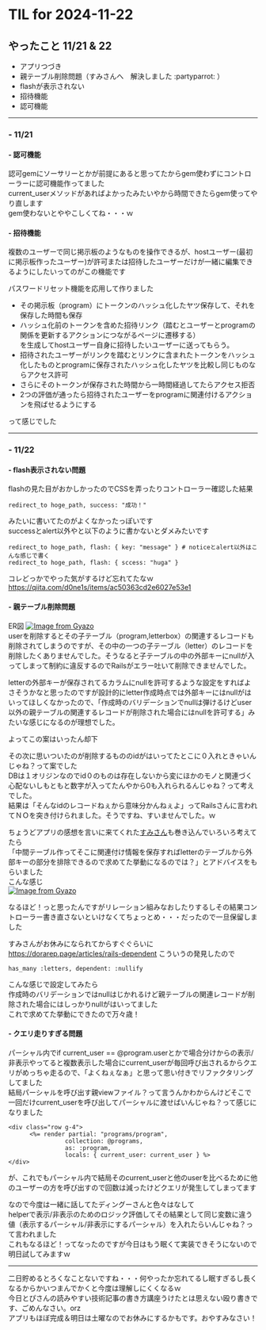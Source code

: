 # TIL for 2024-11-22
## やったこと 11/21 & 22
- アプリつづき
 - 親テーブル削除問題（すみさんへ　解決しました :partyparrot: ）
 - flashが表示されない
 - 招待機能
 - 認可機能

---

### - 11/21

#### - 認可機能
認可gemにソーサリーとかが前提にあると思ってたからgem使わずにコントローラーに認可機能作ってました<br>
current_userメソッドがあればよかったみたいやから時間できたらgem使ってやり直します<br>
gem使わないとややこしくてね・・・ｗ<br>

#### - 招待機能
複数のユーザーで同じ掲示板のようなものを操作できるが、hostユーザー(最初に掲示板作ったユーザー)が許可または招待したユーザーだけが一緒に編集できるようにしたいってのがこの機能です<br>

パスワードリセット機能を応用して作りました<br>
- その掲示板（program）にトークンのハッシュ化したヤツ保存して、それを保存した時間も保存<br>
- ハッシュ化前のトークンを含めた招待リンク（踏むとユーザーとprogramの関係を更新するアクションにつながるページに遷移する）<br>
を生成してhostユーザー自身に招待したいユーザーに送ってもらう。<br>
- 招待されたユーザーがリンクを踏むとリンクに含まれたトークンをハッシュ化したものとprogramに保存されたハッシュ化したヤツを比較し同じものならアクセス許可<br>
- さらにそのトークンが保存された時間から一時間経過してたらアクセス拒否<br>
- 2つの評価が通ったら招待されたユーザーをprogramに関連付けるアクションを飛ばせるようにする<br>

って感じでした<br>

---

### - 11/22
#### - flash表示されない問題
flashの見た目がおかしかったのでCSSを弄ったりコントローラー確認した結果<br>
```
redirect_to hoge_path, success: "成功！"
```
みたいに書いてたのがよくなかったっぽいです<br>
successとalert以外やと以下のように書かないとダメみたいです<br>
```
redirect_to hoge_path, flash: { key: "message" } # noticeとalert以外はこんな感じで書く
redirect_to hoge_path, flash: { sccess: "huga" }
```
コレどっかでやった気がするけど忘れてたなｗ<br>
https://qiita.com/d0ne1s/items/ac50363cd2e6027e53e1<br>

#### - 親テーブル削除問題
ER図
[![Image from Gyazo](https://i.gyazo.com/23744bc948ade8e6f57a8599b1ba8397.png)](https://gyazo.com/23744bc948ade8e6f57a8599b1ba8397)<br>
userを削除するとその子テーブル（program,letterbox）の関連するレコードも削除されてしまうのですが、その中の一つの子テーブル（letter）のレコードを削除したくありませんでした。そうなると子テーブルの中の外部キーにnullが入ってしまって制約に違反するのでRailsがエラー吐いて削除できませんでした。<br>

letterの外部キーが保存されてるカラムにnullを許可するような設定をすればよさそうかなと思ったのですが設計的にletter作成時点では外部キーにはnullがはいってほしくなかったので、「作成時のバリデーションでnullは弾けるけどuser以外の親テーブルの関連するレコードが削除された場合にはnullを許可する」みたいな感じになるのが理想でした。<br>

よってこの案はいったん却下<br>

その次に思いついたのが削除するもののidがはいってたとこに０入れときゃいんじゃね？って案でした<br>
DBは１オリジンなのでid０のものは存在しないから変にほかのモノと関連づく心配ないしもともと数字が入ってたんやから0も入れられるんじゃね？って考えでした。<br>
結果は「そんなidのレコードねぇから意味分かんねぇよ」ってRailsさんに言われてＮＯを突き付けられました。そうですね、すいませんでした。ｗ<br>


ちょうどアプリの感想を言いに来てくれた[すみさん](https://chat.runteq.jp/runteq/channels/times_53b_kawashima_sumio)も巻き込んでいろいろ考えてたら<br>
「中間テーブル作ってそこに関連付け情報を保存すればletterのテーブルから外部キーの部分を排除できるので求めてた挙動になるのでは？」とアドバイスをもらいました<br>
こんな感じ<br>
[![Image from Gyazo](https://i.gyazo.com/92d993fcddb89acc162f415648d969c9.png)](https://gyazo.com/92d993fcddb89acc162f415648d969c9)

なるほど！っと思ったんですがリレーション組みなおしたりするしその結果コントローラー書き直さないといけなくてちょっとめ・・・だったので一旦保留しました<br>

すみさんがお休みになられてからすぐぐらいに<br>
https://dorarep.page/articles/rails-dependent
こういうの発見したので<br>
```
has_many :letters, dependent: :nullify
```
こんな感じで設定してみたら<br>
作成時のバリデーションではnullはじかれるけど親テーブルの関連レコードが削除された場合にはしっかりnullがはいってました<br>
これで求めてた挙動にできたので万々歳！<br>

#### - クエリ走りすぎる問題
パーシャル内でif current_user == @program.userとかで場合分けからの表示/非表示やってると複数表示した場合にcurrent_userが毎回呼び出されるからクエリがめっちゃ走るので、「よくねぇなぁ」と思って思い付きでリファクタリングしてました<br>
結局パーシャルを呼び出す親viewファイル？って言うんかわからんけどそこで一回だけcurrent_userを呼び出してパーシャルに渡せばいんじゃね？って感じになりました<br>
```
<div class="row g-4">
      <%= render partial: "programs/program", 
                collection: @programs, 
                as: :program,
                locals: { current_user: current_user } %>
</div>
```
が、これでもパーシャル内で結局そのcurrent_userと他のuserを比べるために他のユーザーの方を呼び出すので回数は減ったけどクエリが発生してしまってます<br>

なので今度は一緒に話してたディングーさんと色々はなして<br>
helperで表示/非表示のためのロジック評価してその結果として同じ変数に違う値（表示するパーシャル/非表示にするパーシャル）を入れたらいんじゃね？って言われました<br>
これもなるほど！ってなったのですが今日はもう眠くて実装できそうにないので明日試してみますｗ<br>

---

二日貯めるとろくなことないですね・・・何やったか忘れてるし眠すぎるし長くなるからかいつまんでかくと今度は理解しにくくなるｗ<br>
今日とぴさんの読みやすい技術記事の書き方講座うけたとは思えない殴り書きです、ごめんなさい。orz<br>
アプリもほぼ完成＆明日は土曜なのでお休みにするかもです。おやすみなさい！<br>



